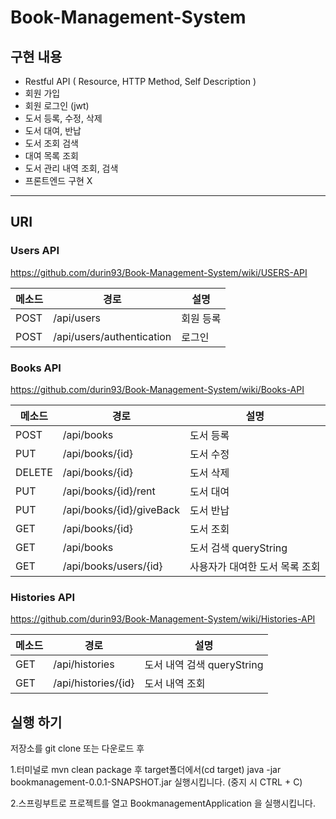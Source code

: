 # Book-Management-System

## 구현 내용

- Restful API ( Resource, HTTP Method, Self Description )
- 회원 가입
- 회원 로그인 (jwt)
- 도서 등록, 수정, 삭제
- 도서 대여, 반납
- 도서 조회 검색
- 대여 목록 조회
- 도서 관리 내역 조회, 검색
- 프론트엔드 구현 X
---

## URI
### Users API 
https://github.com/durin93/Book-Management-System/wiki/USERS-API

메소드 | 경로 | 설명 | 
|----- | ----------- | ------- | 
| POST |  /api/users | 회원 등록 |
| POST |  /api/users/authentication | 로그인 |


### Books API 
https://github.com/durin93/Book-Management-System/wiki/Books-API

메소드 | 경로 | 설명 | 
|----- | ----------- | ------- | 
| POST |  /api/books | 도서 등록 |
| PUT |  /api/books/{id} | 도서 수정 |
| DELETE |  /api/books/{id} | 도서 삭제 |
| PUT |  /api/books/{id}/rent | 도서 대여 |
| PUT |  /api/books/{id}/giveBack | 도서 반납 |
| GET |  /api/books/{id} | 도서 조회 |
| GET |  /api/books | 도서 검색 queryString |
| GET |  /api/books/users/{id} | 사용자가 대여한 도서 목록 조회 |


### Histories API 
https://github.com/durin93/Book-Management-System/wiki/Histories-API

메소드 | 경로 | 설명 | 
|----- | ----------- | ------- | 
| GET |  /api/histories | 도서 내역 검색 queryString |
| GET |  /api/histories/{id} | 도서 내역 조회 |


## 실행 하기

저장소를 git clone 또는 다운로드 후 

1.터미널로 mvn clean package 후 target폴더에서(cd target) java -jar bookmanagement-0.0.1-SNAPSHOT.jar 실행시킵니다.
(중지 시 CTRL + C)

2.스프링부트로 프로젝트를 열고 BookmanagementApplication 을 실행시킵니다.
